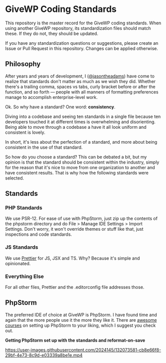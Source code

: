 # GiveWP Coding Standards

This repository is the master record for the GiveWP coding standards. When using another GiveWP
repository, its standardization files should match these. If they do not, they should be updated.

If you have any standardization questions or suggestions, please create an Issue or Pull Request
in this repository. Changes can be applied otherwise.

## Philosophy

After years and years of development, I ([@jasontheadams](https://github.com/jasontheadams)) have come to
realize that standards don't matter as much as we wish they did. Whether there's a trailing comma, spaces vs
tabs, curly bracket before or after the function, and so forth — people with all manners of formatting
preferences manage to accomplish enterprise-level work.

Ok. So why have a standard? One word: **consistency**.

Diving into a codebase and seeing ten standards in a single file because ten developers touched it at
different times is overwhelming and disorienting. Being able to move through a codebase a have it all
look uniform and consistent is lovely.

In short, it's less about the perfection of a standard, and more about being consistent in the use of
that standard.

So how do you choose a standard? This can be debated a bit, but my opinion is that the standard should
be consistent within the industry, simply for the reason that it's nice to move from one organization to
another and have consistent results. That is why how the following standards were selected.

## Standards

### PHP Standards

We use PSR-12. For ease of use with PhpStorm, just zip up the contents of the phpstorm directory
and do File > Manage IDE Settings > Import Settings. Don't worry, it won't override themes or
stuff like that, just inspections and code standards.

### JS Standards

We use [Prettier](https://prettier.io/) for JS, JSX and TS. Why? Because it's simple and opinionated.

### Everything Else

For all other files, Prettier and the .editorconfig file addresses those.

## PhpStorm

The preferred IDE of choice at GiveWP is PhpStorm. I have found time and again that the more people use
it the more they like it. There are [awesome courses](https://laracasts.com/series/how-to-be-awesome-in-phpstorm)
on setting up PhpStorm to your liking, which I suggest you check out.

**Getting PhpStorm set up with the standards and reformat-on-save**

https://user-images.githubusercontent.com/2024145/132073581-cb8e66f8-29bf-4e73-8c9d-e03339a8be1e.mp4


